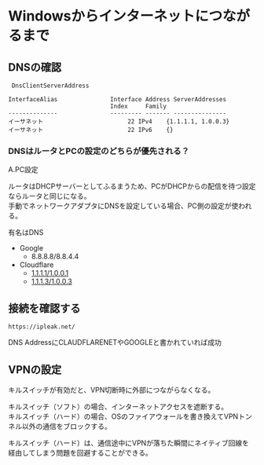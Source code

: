 # Windowsからインターネットにつながるまで

## DNSの確認

```console
 DnsClientServerAddress

InterfaceAlias               Interface Address ServerAddresses
                             Index     Family
--------------               --------- ------- ---------------
イーサネット                        22 IPv4    {1.1.1.1, 1.0.0.3}
イーサネット                        22 IPv6    {}
```

### DNSはルータとPCの設定のどちらが優先される？

A.PC設定

ルータはDHCPサーバーとしてふるまうため、PCがDHCPからの配信を待つ設定ならルータと同じになる。  
手動でネットワークアダプタにDNSを設定している場合、PC側の設定が使われる。

有名はDNS

- Google
  - 8.8.8.8/8.8.4.4
- Cloudflare
  - [1.1.1.1/1.0.0.1](https://developers.google.com/speed/public-dns/docs/using?hl=ja)
  - [1.1.1.3/1.0.0.3](https://developers.cloudflare.com/1.1.1.1/ip-addresses/)

## 接続を確認する

`https://ipleak.net/`

DNS AddressにCLAUDFLARENETやGOOGLEと書かれていれば成功

## VPNの設定

キルスイッチが有効だと、VPN切断時に外部につながらなくなる。  

キルスイッチ（ソフト）の場合、インターネットアクセスを遮断する。  
キルスイッチ（ハード）の場合、OSのファイアウォールを書き換えてVPNトンネル以外の通信をブロックする。  

キルスイッチ（ハード）は、通信途中にVPNが落ちた瞬間にネイティブ回線を経由してしまう問題を回避することができる。
